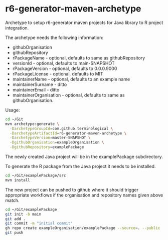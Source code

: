 # r6-generator-maven-archetype

Archetype to setup r6-generator maven projects for Java library to R project integration.

The archetype needs the following information:

* githubOrganisation
* githubRepository
* rPackageName - optional, defaults to same as githubRepository
* versionId - optional, defaults to main-SNAPSHOT
* rPackageVersion - optional, defaults to 0.0.0.9000
* rPackageLicense - optional, defaults to MIT
* maintainerName - optional, defaults to an example name
* maintainerSurname - ditto
* maintainerEmail - ditto
* maintainerOrganisation - optional, defaults to same as githubOrganisation.

Usage:

```BASH
cd ~/Git
mvn archetype:generate \
  -DarchetypeGroupId=com.github.terminological \
  -DarchetypeArtifactId=r6-generator-maven-archetype \
  -DarchetypeVersion=master-SNAPSHOT \
  -DgithubOrganisation=exampleOrganisation \
  -DgithubRepository=examplePackage
```

The newly created Java project will be in the examplePackage subdirectory.

To generate the R package from the Java project it needs to be installed.


```BASH
cd ~/Git/examplePackage/src
mvn install
```

The new project can be pushed to github where it should trigger appropriate workflows if the organisation and repository names given above match.

```BASH
cd ~/Git/examplePackage
git init -b main
git add . 
git commit -m "initial commit"
gh repo create exampleOrganisation/examplePackage --source=. --public
git push

```
